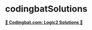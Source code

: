 # codingbatSolutions

[**🌟 Codingbat.com: Logic2 Solutions 🌟**](https://pratikpaudel.github.io/codingbatSolutions/Logic-2/Logic-2%20.html)
